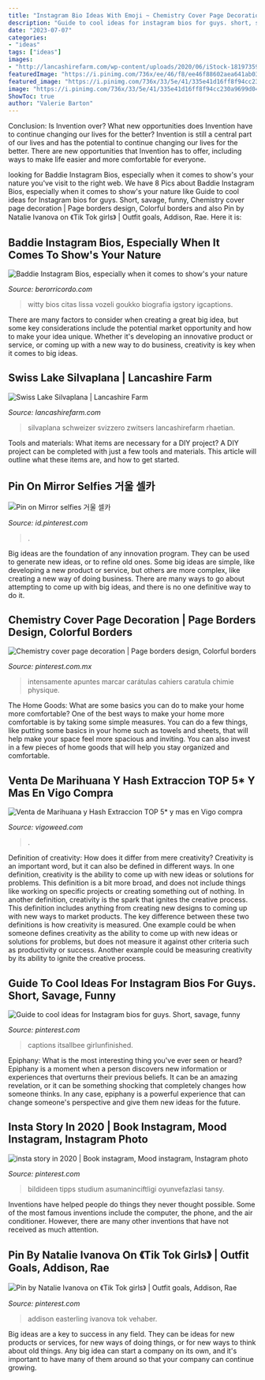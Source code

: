 ```yaml
---
title: "Instagram Bio Ideas With Emoji ~ Chemistry Cover Page Decoration"
description: "Guide to cool ideas for instagram bios for guys. short, savage, funny"
date: "2023-07-07"
categories:
- "ideas"
tags: ["ideas"]
images:
- "http://lancashirefarm.com/wp-content/uploads/2020/06/iStock-181973595-scaled-1536x1021.jpg"
featuredImage: "https://i.pinimg.com/736x/ee/46/f8/ee46f88602aea641ab0326fbb9543189.jpg"
featured_image: "https://i.pinimg.com/736x/33/5e/41/335e41d16ff8f94cc230a9699d0431d1.jpg"
image: "https://i.pinimg.com/736x/33/5e/41/335e41d16ff8f94cc230a9699d0431d1.jpg"
ShowToc: true
author: "Valerie Barton"
---
```



Conclusion: Is Invention over? What new opportunities does Invention have to continue changing our lives for the better?
Invention is still a central part of our lives and has the potential to continue changing our lives for the better. There are new opportunities that Invention has to offer, including ways to make life easier and more comfortable for everyone.

	

		
looking for Baddie Instagram Bios, especially when it comes to show&#039;s your nature you've visit to the right web. We have 8 Pics about Baddie Instagram Bios, especially when it comes to show&#039;s your nature like Guide to cool ideas for Instagram bios for guys. Short, savage, funny, Chemistry cover page decoration | Page borders design, Colorful borders and also Pin by Natalie Ivanova on 《Tik Tok girls》 | Outfit goals, Addison, Rae. Here it is:
		
    
## Baddie Instagram Bios, Especially When It Comes To Show&#039;s Your Nature

<img loading=lazy src="https://berorricordo.com/cmhqpt/Vwc7DuI9VxnqnV10cj0zIQHaNK.jpg" onerror="this.onerror=null;this.src='https://tse1.mm.bing.net/th?id=OIP.M0Zpsk-tR7K6etRRtmW3AQAAAA&amp;pid=15.1';" alt="Baddie Instagram Bios, especially when it comes to show&#039;s your nature">

_Source: berorricordo.com_

>witty bios citas lissa vozeli goukko biografia igstory igcaptions. 

	

There are many factors to consider when creating a great big idea, but some key considerations include the potential market opportunity and how to make your idea unique. Whether it's developing an innovative product or service, or coming up with a new way to do business, creativity is key when it comes to big ideas.

    
## Swiss Lake Silvaplana | Lancashire Farm

<img loading=lazy src="http://lancashirefarm.com/wp-content/uploads/2020/06/iStock-181973595-scaled-1536x1021.jpg" onerror="this.onerror=null;this.src='https://tse2.mm.bing.net/th?id=OIP.R7_D9o68trm-UoeWudcOLAHaE7&amp;pid=15.1';" alt="Swiss Lake Silvaplana | Lancashire Farm">

_Source: lancashirefarm.com_

>silvaplana schweizer svizzero zwitsers lancashirefarm rhaetian. 

	

Tools and materials: What items are necessary for a DIY project?
A DIY project can be completed with just a few tools and materials. This article will outline what these items are, and how to get started.

    
## Pin On Mirror Selfies 거울 셀카

<img loading=lazy src="https://i.pinimg.com/736x/f7/5a/17/f75a17536edc937ee53f308bc6ff14c7.jpg" onerror="this.onerror=null;this.src='https://tse3.mm.bing.net/th?id=OIP.MO_YpUv7M7wlHlfwSDmD5AHaK6&amp;pid=15.1';" alt="Pin on Mirror selfies 거울 셀카">

_Source: id.pinterest.com_

>. 

	

Big ideas are the foundation of any innovation program. They can be used to generate new ideas, or to refine old ones. Some big ideas are simple, like developing a new product or service, but others are more complex, like creating a new way of doing business. There are many ways to go about attempting to come up with big ideas, and there is no one definitive way to do it.

    
## Chemistry Cover Page Decoration | Page Borders Design, Colorful Borders

<img loading=lazy src="https://i.pinimg.com/736x/0b/8a/07/0b8a07c01d0228491a1872c860aca3a9.jpg" onerror="this.onerror=null;this.src='https://tse2.mm.bing.net/th?id=OIP.6YAtmz94BL-5WHcAI8hgpAHaJ3&amp;pid=15.1';" alt="Chemistry cover page decoration | Page borders design, Colorful borders">

_Source: pinterest.com.mx_

>intensamente apuntes marcar carátulas cahiers caratula chimie physique. 

	

The Home Goods: What are some basics you can do to make your home more comfortable?
One of the best ways to make your home more comfortable is by taking some simple measures. You can do a few things, like putting some basics in your home such as towels and sheets, that will help make your space feel more spacious and inviting. You can also invest in a few pieces of home goods that will help you stay organized and comfortable.

    
## Venta De Marihuana Y Hash Extraccion TOP 5* Y Mas En Vigo Compra

<img loading=lazy src="https://vigoweed.com/wp-content/uploads/2020/09/IMG-20200728-WA0040-768x1024.jpg" onerror="this.onerror=null;this.src='https://tse3.mm.bing.net/th?id=OIP.8q9LX4UQxnUPk7Gdj6gLkQHaJ4&amp;pid=15.1';" alt="Venta de Marihuana y Hash Extraccion TOP 5* y mas en Vigo compra">

_Source: vigoweed.com_

>. 

	

Definition of creativity: How does it differ from mere creativity?
Creativity is an important word, but it can also be defined in different ways. In one definition, creativity is the ability to come up with new ideas or solutions for problems. This definition is a bit more broad, and does not include things like working on specific projects or creating something out of nothing. In another definition, creativity is the spark that ignites the creative process. This definition includes anything from creating new designs to coming up with new ways to market products. The key difference between these two definitions is how creativity is measured. One example could be when someone defines creativity as the ability to come up with new ideas or solutions for problems, but does not measure it against other criteria such as productivity or success. Another example could be measuring creativity by its ability to ignite the creative process.

    
## Guide To Cool Ideas For Instagram Bios For Guys. Short, Savage, Funny

<img loading=lazy src="https://i.pinimg.com/736x/33/5e/41/335e41d16ff8f94cc230a9699d0431d1.jpg" onerror="this.onerror=null;this.src='https://tse4.mm.bing.net/th?id=OIP.iBTHIFU_tuAPnKN2pvfInwHaLH&amp;pid=15.1';" alt="Guide to cool ideas for Instagram bios for guys. Short, savage, funny">

_Source: pinterest.com_

>captions itsallbee girlunfinished. 

	

Epiphany: What is the most interesting thing you've ever seen or heard?
Epiphany is a moment when a person discovers new information or experiences that overturns their previous beliefs. It can be an amazing revelation, or it can be something shocking that completely changes how someone thinks. In any case, epiphany is a powerful experience that can change someone's perspective and give them new ideas for the future.

    
## Insta Story In 2020 | Book Instagram, Mood Instagram, Instagram Photo

<img loading=lazy src="https://i.pinimg.com/736x/0f/02/93/0f0293b5db596287626526ba05b2a12a.jpg" onerror="this.onerror=null;this.src='https://tse2.mm.bing.net/th?id=OIP.51NQT9gxEr1DGocZdbcNAgHaNL&amp;pid=15.1';" alt="insta story in 2020 | Book instagram, Mood instagram, Instagram photo">

_Source: pinterest.com_

>bildideen tipps studium asumaninciftligi oyunvefazlasi tansy. 

	

Inventions have helped people do things they never thought possible. Some of the most famous inventions include the computer, the phone, and the air conditioner. However, there are many other inventions that have not received as much attention.

    
## Pin By Natalie Ivanova On 《Tik Tok Girls》 | Outfit Goals, Addison, Rae

<img loading=lazy src="https://i.pinimg.com/736x/ee/46/f8/ee46f88602aea641ab0326fbb9543189.jpg" onerror="this.onerror=null;this.src='https://tse4.mm.bing.net/th?id=OIP.6HkwFKWyPKnrUzKcLagoPgHaHa&amp;pid=15.1';" alt="Pin by Natalie Ivanova on 《Tik Tok girls》 | Outfit goals, Addison, Rae">

_Source: pinterest.com_

>addison easterling ivanova tok vehaber. 

	

Big ideas are a key to success in any field. They can be ideas for new products or services, for new ways of doing things, or for new ways to think about old things. Any big idea can start a company on its own, and it's important to have many of them around so that your company can continue growing.

